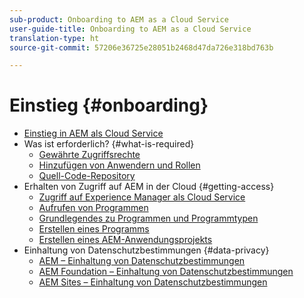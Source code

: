 ```yaml
---
sub-product: Onboarding to AEM as a Cloud Service
user-guide-title: Onboarding to AEM as a Cloud Service
translation-type: ht
source-git-commit: 57206e36725e28051b2468d47da726e318bd763b

---
```



# Einstieg {#onboarding}

+ [Einstieg in AEM als Cloud Service](/help/onboarding/home.md)
+ Was ist erforderlich? {#what-is-required}
   + [Gewährte Zugriffsrechte](what-is-required/access-rights-granted.md)
   + [Hinzufügen von Anwendern und Rollen](what-is-required/add-users-roles.md)
   + [Quell-Code-Repository](what-is-required/source-code-repository.md)
+ Erhalten von Zugriff auf AEM in der Cloud {#getting-access}
   + [Zugriff auf Experience Manager als Cloud Service](getting-access-to-aem-in-cloud/navigation.md)
   + [Aufrufen von Programmen](getting-access-to-aem-in-cloud/first-time-login.md)
   + [Grundlegendes zu Programmen und Programmtypen](getting-access-to-aem-in-cloud/understand-program-types.md)
   + [Erstellen eines Programms](getting-access-to-aem-in-cloud/creating-a-program.md)
   + [Erstellen eines AEM-Anwendungsprojekts](getting-access-to-aem-in-cloud/creating-aem-application-project.md)
+ Einhaltung von Datenschutzbestimmungen {#data-privacy}
   + [AEM – Einhaltung von Datenschutzbestimmungen](data-privacy-and-protection-readiness/aem-readiness.md)
   + [AEM Foundation – Einhaltung von Datenschutzbestimmungen](data-privacy-and-protection-readiness/foundation-readiness.md)
   + [AEM Sites – Einhaltung von Datenschutzbestimmungen](data-privacy-and-protection-readiness/sites-readiness.md)
